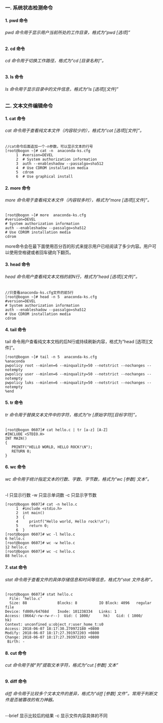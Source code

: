 ### 一. 系统状态检测命令

#### 1. pwd 命令

###### pwd 命令用于显示用户当前所处的工作目录，格式为“pwd [选项]”

#### 2. cd    命令

###### cd 命令用于切换工作路径，格式为“cd [目录名称]”。

#### 3. ls   命令

###### ls 命令用于显示目录中的文件信息，格式为“ls [选项]\[文件]”

### 二. 文本文件编辑命令

#### 1. cat 命令

###### cat 命令用于查看纯文本文件（内容较少的），格式为“cat [选项]\[文件]”。

```shell
//cat命令后面追加一个-n参数，可以显示文本的行号
[root@bogon ~]# cat -n  anaconda-ks.cfg
     1  #version=DEVEL
     2  # System authorization information
     3  auth --enableshadow --passalgo=sha512
     4  # Use CDROM installation media
     5  cdrom
     6  # Use graphical install
```

#### 2. more 命令

###### more 命令用于查看纯文本文件（内容较多时），格式为“more [选项]\[文件]”。

```shell
[root@bogon ~]# more  anaconda-ks.cfg
#version=DEVEL
# System authorization information
auth --enableshadow --passalgo=sha512
# Use CDROM installation media
cdrom
```

more命令会在最下面使用百分百的形式来提示用户已经阅读了多少内容。用户可以使用空格键或者回车键向下翻页。

#### 3. head 命令

###### head 命令用户查看纯文本文档的前N行，格式为“head [选项]\[文件]”。

```shell
//只查看anaconda-ks.cfg文件的前5行
[root@bogon ~]# head -n 5  anaconda-ks.cfg
#version=DEVEL
# System authorization information
auth --enableshadow --passalgo=sha512
# Use CDROM installation media
cdrom
```

#### 4. tail 命令

tail 命令用户查看纯文本文档的后N行或持续刷新内容，格式为“head [选项]\[文件]”。

```shell
[root@bogon ~]# tail -n 5  anaconda-ks.cfg
%anaconda
pwpolicy root --minlen=6 --minquality=50 --notstrict --nochanges --notempty
pwpolicy user --minlen=6 --minquality=50 --notstrict --nochanges --notempty
pwpolicy luks --minlen=6 --minquality=50 --notstrict --nochanges --notempty
%end
```

#### 5. tr 命令

###### tr 命令用于替换文本文件中的字符，格式为“tr [原始字符]\[目标字符]”。

```shell
[root@bogon 0607]# cat hello.c | tr [a-z] [A-Z]
#INCLUDE <STDIO.H>
INT MAIN()
{
   PRINTF("HELLO WORLD, HELLO ROCK!\N");
   RETURN 0;
}
```

#### 6. wc 命令

###### wc 命令用于统计指定文本的行数、字数、字节数，格式为“wc [参数] 文本”。

-l    只显示行数     -w  只显示单词数     -c  只显示字节数

```shell
[root@bogon 0607]# cat -n hello.c
     1  #include <stdio.h>
     2  int main()
     3  {
     4     printf("Hello world, Hello rock!\n");
     5     return 0;
     6  }
[root@bogon 0607]# wc -l hello.c
6 hello.c
[root@bogon 0607]# wc -w hello.c
12 hello.c
[root@bogon 0607]# wc -c hello.c
88 hello.c
```

#### 7. stat 命令

###### stat 命令用于查看文件的具体存储信息和时间等信息，格式为“stat 文件名称”。

```shell
[root@bogon 0607]# stat hello.c
  File: ‘hello.c’
  Size: 88              Blocks: 8          IO Block: 4096   regular file
Device: fd00h/64768d    Inode: 101238334   Links: 1
Access: (0664/-rw-rw-r--)  Uid: ( 1000/      hk)   Gid: ( 1000/      hk)
Context: unconfined_u:object_r:user_home_t:s0
Access: 2018-06-07 18:17:30.270972180 +0800
Modify: 2018-06-07 18:17:27.391972203 +0800
Change: 2018-06-07 18:17:27.393972203 +0800
 Birth: -
```

#### 8. cut 命令

###### cut 命令用于按“列”提取文本字符，格式为“cut [参数] 文本”

#### 9. diff 命令

###### diff 命令用于比较多个文本文件的差异，格式为“diff [参数] 文件”。常用于判断文件是否被篡改的有力神器。

--brief    显示比较后的结果           -c  显示文件内容具体的不同